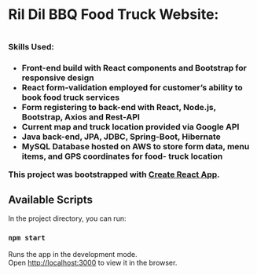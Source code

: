 <h1><b>Ril Dil BBQ Food Truck Website:</b><h1>

<h3>Skills Used:<h3/>

- Front-end build with React components and Bootstrap for responsive design
- React form-validation employed for customer’s ability to book food truck services
- Form registering to back-end with React, Node.js, Bootstrap, Axios and Rest-API
- Current map and truck location provided via Google API
- Java back-end, JPA, JDBC, Spring-Boot, Hibernate
- MySQL Database hosted on AWS to store form data, menu items, and GPS coordinates for food- truck location

This project was bootstrapped with [Create React App](https://github.com/facebook/create-react-app).

## Available Scripts

In the project directory, you can run:

### `npm start`

Runs the app in the development mode.<br />
Open [http://localhost:3000](http://localhost:3000) to view it in the browser.

